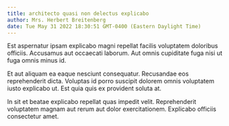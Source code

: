 ```yaml
---
title: architecto quasi non delectus explicabo
author: Mrs. Herbert Breitenberg
date: Tue May 31 2022 18:30:51 GMT-0400 (Eastern Daylight Time)
---
```

Est aspernatur ipsam explicabo magni repellat facilis voluptatem doloribus officiis. Accusamus aut occaecati laborum. Aut omnis cupiditate fuga nisi ut fuga omnis minus id.

 Et aut aliquam ea eaque nesciunt consequatur. Recusandae eos reprehenderit dicta. Voluptas id porro suscipit dolorem omnis voluptatem iusto explicabo ut. Est quia quis ex provident soluta at.

 In sit et beatae explicabo repellat quas impedit velit. Reprehenderit voluptatem magnam aut rerum aut dolor exercitationem. Explicabo officiis consectetur amet.